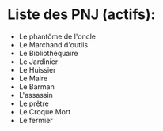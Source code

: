 # Liste des PNJ (actifs):
- Le phantôme de l'oncle
- Le Marchand d'outils
- Le Bibliothèquaire
- Le Jardinier
- Le Huissier
- Le Maire
- Le Barman
- L'assassin
- Le prêtre
- Le Croque Mort
- Le fermier

